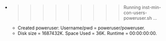 * >>>>>>>>> Running inst-min-con-users-poweruser.sh ...
  * Created poweruser: Username/pwd = poweruser/poweruser.
  * Disk size = 1687432K. Space Used = 36K. Runtime = 00:00:00:00.
